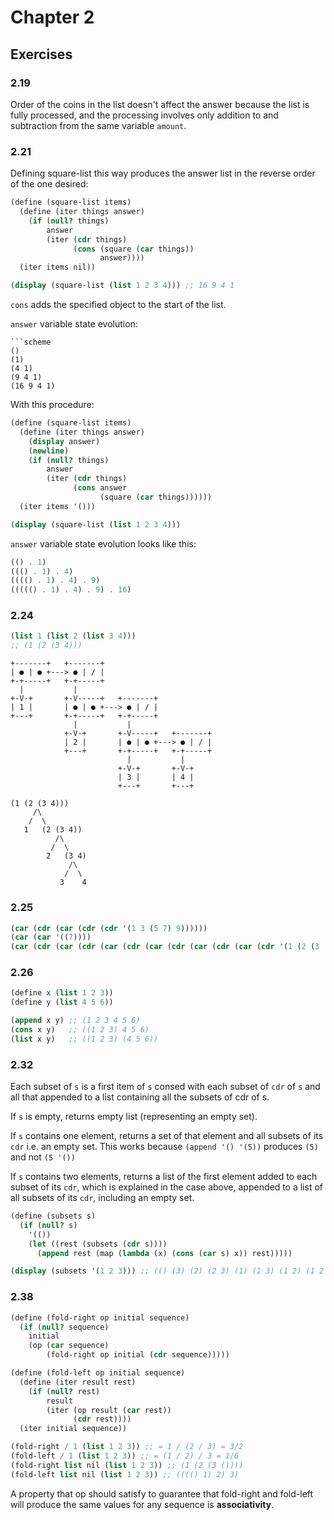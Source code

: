 # Chapter 2

## Exercises

### 2.19

Order of the coins in the list doesn't affect the answer
because the list is fully processed, and the processing involves
only addition to and subtraction from the same variable `amount`.

### 2.21
Defining square-list this way produces the
answer list in the reverse order of the one desired:
```scheme
(define (square-list items)
  (define (iter things answer)
    (if (null? things)
        answer
        (iter (cdr things)
              (cons (square (car things))
                    answer))))
  (iter items nil))

(display (square-list (list 1 2 3 4))) ;; 16 9 4 1
```
`cons` adds the specified object to the start of the list.

`answer` variable state evolution:
```
```scheme
()
(1)
(4 1)
(9 4 1)
(16 9 4 1)
```

With this procedure:
```scheme
(define (square-list items)
  (define (iter things answer)
    (display answer)
    (newline)
    (if (null? things)
        answer
        (iter (cdr things)
              (cons answer
                    (square (car things))))))
  (iter items '()))

(display (square-list (list 1 2 3 4)))
```

`answer` variable state evolution looks like this:
```scheme
(() . 1)
((() . 1) . 4)
(((() . 1) . 4) . 9)
((((() . 1) . 4) . 9) . 16)
```

### 2.24
```scheme
(list 1 (list 2 (list 3 4)))
;; (1 (2 (3 4)))
```
```
+-------+   +-------+
| ● | ● +---> ● | / |
+-+-----+   +-+-----+
  |           |
+-V-+       +-V-----+   +-------+
| 1 |       | ● | ● +---> ● | / |
+---+       +-+-----+   +-+-----+
              |           |
            +-V-+       +-V-----+   +-------+
            | 2 |       | ● | ● +---> ● | / |
            +---+       +-+-----+   +-+-----+
                          |           |
                        +-V-+       +-V-+
                        | 3 |       | 4 |
                        +---+       +---+
```
```
(1 (2 (3 4)))
     /\
    /  \
   1   (2 (3 4))
          /\
         /  \
        2   (3 4)
             /\
            /  \
           3    4
```

### 2.25
```scheme
(car (cdr (car (cdr (cdr '(1 3 (5 7) 9))))))
(car (car '((7))))
(car (cdr (car (cdr (car (cdr (car (cdr (car (cdr (car (cdr '(1 (2 (3 (4 (5 (6 7))))))))))))))))))
```

### 2.26
```scheme
(define x (list 1 2 3))
(define y (list 4 5 6))

(append x y) ;; (1 2 3 4 5 6)
(cons x y)   ;; ((1 2 3) 4 5 6)
(list x y)   ;; ((1 2 3) (4 5 6))
```

### 2.32

Each subset of `s` is a first item of `s` consed with each subset of `cdr` of `s` and all that appended to a list containing
all the subsets of cdr of s.

If `s` is empty, returns empty list (representing an empty set).

If `s` contains one element, returns a set of that element and all subsets of its `cdr` i.e. an empty set.
This works because `(append '() '(5))` produces `(5)` and not `(5 '())`

If `s` contains two elements, returns a list of the first element added to each subset of its `cdr`, which is explained in the case above, appended to a list of all subsets of its `cdr`, including an empty set.
```scheme
(define (subsets s)
  (if (null? s)
    '(())
    (let ((rest (subsets (cdr s))))
      (append rest (map (lambda (x) (cons (car s) x)) rest)))))

(display (subsets '(1 2 3))) ;; (() (3) (2) (2 3) (1) (1 3) (1 2) (1 2 3))
```

### 2.38
```scheme
(define (fold-right op initial sequence)
  (if (null? sequence)
    initial
    (op (car sequence)
        (fold-right op initial (cdr sequence)))))

(define (fold-left op initial sequence)
  (define (iter result rest)
    (if (null? rest)
        result
        (iter (op result (car rest))
              (cdr rest))))
  (iter initial sequence))

(fold-right / 1 (list 1 2 3)) ;; = 1 / (2 / 3) = 3/2
(fold-left / 1 (list 1 2 3)) ;; = (1 / 2) / 3 = 1/6
(fold-right list nil (list 1 2 3)) ;; (1 (2 (3 ())))
(fold-left list nil (list 1 2 3)) ;; (((() 1) 2) 3)
```

A property that op should satisfy to guarantee that
fold-right and fold-left will produce the same values
for any sequence is __associativity__.
